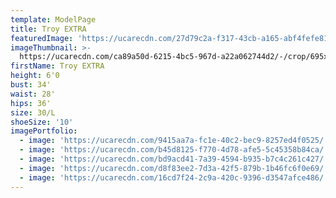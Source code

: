 ```yaml
---
template: ModelPage
title: Troy EXTRA
featuredImage: 'https://ucarecdn.com/27d79c2a-f317-43cb-a165-abf4fefe8116/'
imageThumbnail: >-
  https://ucarecdn.com/ca89a50d-6215-4bc5-967d-a22a062744d2/-/crop/695x1022/38,28/-/preview/
firstName: Troy EXTRA
height: 6'0
bust: 34'
waist: 28'
hips: 36'
size: 30/L
shoeSize: '10'
imagePortfolio:
  - image: 'https://ucarecdn.com/9415aa7a-fc1e-40c2-bec9-8257ed4f0525/'
  - image: 'https://ucarecdn.com/b45d8125-f770-4d78-afe5-5c45358b84ca/'
  - image: 'https://ucarecdn.com/bd9acd41-7a39-4594-b935-b7c4c261c427/'
  - image: 'https://ucarecdn.com/d8f83ee2-7d3a-42f5-879b-1b46fc6f0e69/'
  - image: 'https://ucarecdn.com/16cd7f24-2c9a-420c-9396-d3547afce486/'
---
```


